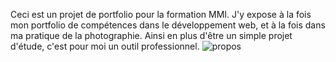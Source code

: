 Ceci est un projet de portfolio pour la formation MMI. J'y expose à la fois mon portfolio de compétences dans le développement web, et à la fois dans ma pratique de la photographie. Ainsi en plus d'être un simple projet d'étude, c'est pour moi un outil professionnel.
![propos](https://user-images.githubusercontent.com/114190249/211329235-bceef6cf-d81e-4c9f-a3ec-0423f1c56d46.jpg)
